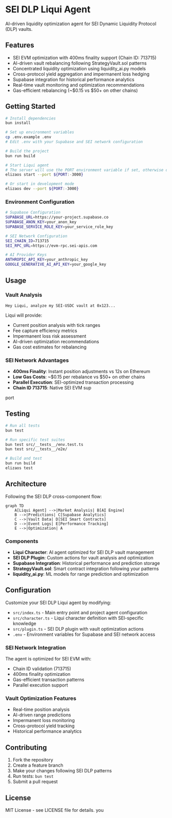 # SEI DLP Liqui Agent

AI-driven liquidity optimization agent for SEI Dynamic Liquidity Protocol (DLP) vaults.

## Features

- SEI EVM optimization with 400ms finality support (Chain ID: 713715)
- AI-driven vault rebalancing following StrategyVault.sol patterns
- Concentrated liquidity optimization using liquidity_ai.py models
- Cross-protocol yield aggregation and impermanent loss hedging
- Supabase integration for historical performance analytics
- Real-time vault monitoring and optimization recommendations
- Gas-efficient rebalancing (~$0.15 vs $50+ on other chains)

## Getting Started

```bash
# Install dependencies
bun install

# Set up environment variables
cp .env.example .env
# Edit .env with your Supabase and SEI network configuration

# Build the project
bun run build

# Start Liqui agent
# The server will use the PORT environment variable if set, otherwise default to 3000
elizaos start --port ${PORT:-3000}

# Or start in development mode
elizaos dev --port ${PORT:-3000}
```

### Environment Configuration

```bash
# Supabase Configuration
SUPABASE_URL=https://your-project.supabase.co
SUPABASE_ANON_KEY=your_anon_key
SUPABASE_SERVICE_ROLE_KEY=your_service_role_key

# SEI Network Configuration
SEI_CHAIN_ID=713715
SEI_RPC_URL=https://evm-rpc.sei-apis.com

# AI Provider Keys
ANTHROPIC_API_KEY=your_anthropic_key
GOOGLE_GENERATIVE_AI_API_KEY=your_google_key
```

## Usage

### Vault Analysis

```
Hey Liqui, analyze my SEI-USDC vault at 0x123...
```

Liqui will provide:
- Current position analysis with tick ranges
- Fee capture efficiency metrics
- Impermanent loss risk assessment
- AI-driven optimization recommendations
- Gas cost estimates for rebalancing

### SEI Network Advantages

- **400ms Finality**: Instant position adjustments vs 12s on Ethereum
- **Low Gas Costs**: ~$0.15 per rebalance vs $50+ on other chains
- **Parallel Execution**: SEI-optimized transaction processing
- **Chain ID 713715**: Native SEI EVM sup

port

## Testing

```bash
# Run all tests
bun test

# Run specific test suites
bun test src/__tests__/env.test.ts
bun test src/__tests__/e2e/

# Build and test
bun run build
elizaos test
```

## Architecture

Following the SEI DLP cross-component flow:

```mermaid
graph TD
    A[Liqui Agent] -->|Market Analysis| B[AI Engine]
    B -->|Predictions| C[Supabase Analytics]
    C -->|Vault Data| D[SEI Smart Contracts]
    D -->|Event Logs| E[Performance Tracking]
    E -->|Optimization| A
```

### Components

- **Liqui Character**: AI agent optimized for SEI DLP vault management
- **SEI DLP Plugin**: Custom actions for vault analysis and optimization
- **Supabase Integration**: Historical performance and prediction storage
- **StrategyVault.sol**: Smart contract integration following your patterns
- **liquidity_ai.py**: ML models for range prediction and optimization

## Configuration

Customize your SEI DLP Liqui agent by modifying:

- `src/index.ts` - Main entry point and project agent configuration
- `src/character.ts` - Liqui character definition with SEI-specific knowledge
- `src/plugin.ts` - SEI DLP plugin with vault optimization actions
- `.env` - Environment variables for Supabase and SEI network access

### SEI Network Integration

The agent is optimized for SEI EVM with:
- Chain ID validation (713715)
- 400ms finality optimization
- Gas-efficient transaction patterns
- Parallel execution support

### Vault Optimization Features

- Real-time position analysis
- AI-driven range predictions
- Impermanent loss monitoring
- Cross-protocol yield tracking
- Historical performance analytics

## Contributing

1. Fork the repository
2. Create a feature branch
3. Make your changes following SEI DLP patterns
4. Run tests: `bun test`
5. Submit a pull request

## License

MIT License - see LICENSE file for details.
you 